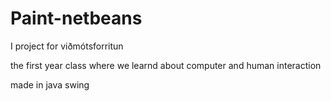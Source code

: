 # Paint-netbeans
I project for viðmótsforritun

the first year class where we learnd about computer and human interaction

made in java swing
